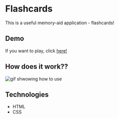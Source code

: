 # Flashcards

This is a useful memory-aid application - flashcards!

## Demo
If you want to play, click [here!](https://nawrockimateusz.github.io/Flashcards/)

## How does it work??

![gif shwowing how to use](https://i.imgur.com/72R53gZ.gif)

## Technologies
- HTML
- CSS
